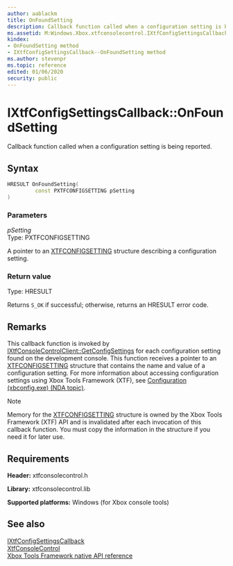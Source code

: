 ```yaml
---
author: aablackm
title: OnFoundSetting
description: Callback function called when a configuration setting is being reported.
ms.assetid: M:Windows.Xbox.xtfconsolecontrol.IXtfConfigSettingsCallback.OnFoundSetting(PXTFCONFIGSETTING)
kindex:
- OnFoundSetting method
- IXtfConfigSettingsCallback--OnFoundSetting method
ms.author: stevenpr
ms.topic: reference
edited: 01/06/2020
security: public
---
```


# IXtfConfigSettingsCallback::OnFoundSetting
  
Callback function called when a configuration setting is being reported.  
  
<a id="syntaxSection"></a>
  
## Syntax
  
```cpp
HRESULT OnFoundSetting(
         const PXTFCONFIGSETTING pSetting
)  
```
  
<a id="parametersSection"></a>
  
### Parameters
  
*pSetting*  
Type: PXTFCONFIGSETTING  
  
A pointer to an [XTFCONFIGSETTING](../../../structs/xtfconfigsetting.md) structure describing a configuration setting.  
  
<a id="retvalSection"></a>
  
### Return value
  
Type: HRESULT  
  
Returns `S_OK` if successful; otherwise, returns an HRESULT error code.  
  
<a id="remarksSection"></a>
  
## Remarks
  
This callback function is invoked by [IXtfConsoleControlClient::GetConfigSettings](../../IXtfConsoleControlClient/methods/ixtfconsolecontrolclient_getconfigsettings.md) for each configuration setting found on the development console. This function receives a pointer to an [XTFCONFIGSETTING](../../../structs/xtfconfigsetting.md) structure that contains the name and value of a configuration setting. For more information about accessing configuration settings using Xbox Tools Framework (XTF), see [Configuration (xbconfig.exe) (NDA topic)](../../../../../../../tools-console/xbox-tools-and-apis/commandlinetools/xbconfig.md).  
  > [!NOTE]
> Memory for the [XTFCONFIGSETTING](../../../structs/xtfconfigsetting.md) structure is owned by the Xbox Tools Framework (XTF) API and is invalidated after each invocation of this callback function. You must copy the information in the structure if you need it for later use.  
  
<a id="requirementsSection"></a>
  
## Requirements
  
**Header:** xtfconsolecontrol.h  
  
**Library:** xtfconsolecontrol.lib  
  
**Supported platforms:** Windows (for Xbox console tools)  
  
<a id="seealsoSection"></a>
  
## See also
  
[IXtfConfigSettingsCallback](../ixtfconfigsettingscallback.md)  
[XtfConsoleControl](../../../xtfconsolecontrol_members.md)  
[Xbox Tools Framework native API reference](../../../../atoc-xtf-native.md)  
  
